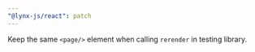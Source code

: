 ```yaml
---
"@lynx-js/react": patch
---
```


Keep the same `<page/>` element when calling `rerender` in testing library.
